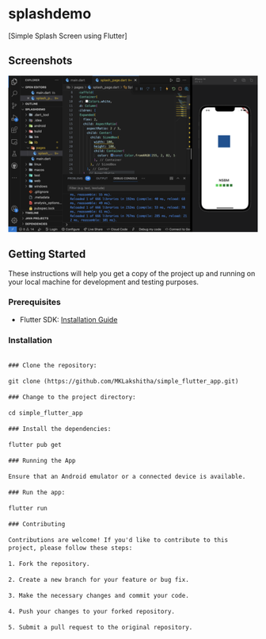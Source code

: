 # splashdemo

[Simple Splash Screen using Flutter]

## Screenshots

![Screenshot](https://github.com/MKLakshitha/Splash_Page/blob/main/Screenshot%202023-07-19%20at%2021.10.37.png)

## Getting Started

These instructions will help you get a copy of the project up and running on your local machine for development and testing purposes.

### Prerequisites

- Flutter SDK: [Installation Guide](https://flutter.dev/docs/get-started/install)

### Installation


```shell

### Clone the repository:

git clone (https://github.com/MKLakshitha/simple_flutter_app.git)

### Change to the project directory:

cd simple_flutter_app

### Install the dependencies:

flutter pub get

### Running the App

Ensure that an Android emulator or a connected device is available.

### Run the app:

flutter run

### Contributing

Contributions are welcome! If you'd like to contribute to this project, please follow these steps:

1. Fork the repository.

2. Create a new branch for your feature or bug fix.

3. Make the necessary changes and commit your code.

4. Push your changes to your forked repository.

5. Submit a pull request to the original repository.
